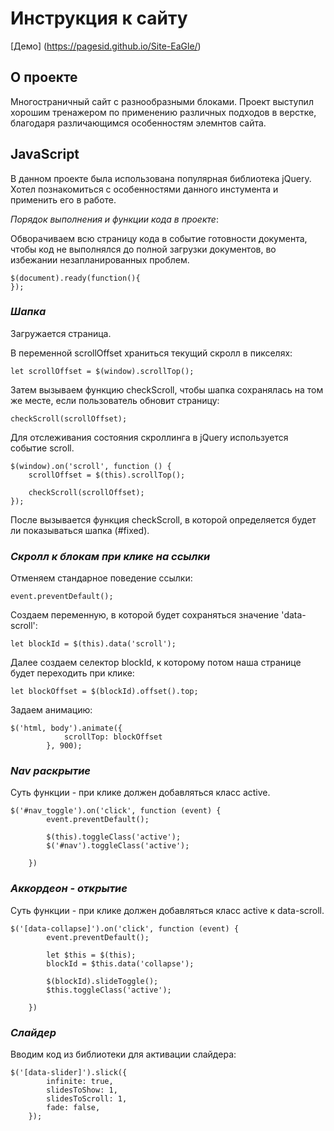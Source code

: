 # Инструкция к сайту

[Демо] (https://pagesid.github.io/Site-EaGle/)

## О проекте
Многостраничный сайт с разнообразными блоками. Проект выступил хорошим тренажером по применению различных подходов в верстке, благодаря различающимся особенностям элемнтов сайта.

## JavaScript
В данном проекте была использована популярная библиотека jQuery. Хотел познакомиться с особенностями данного инстумента и применить его в работе.

_Порядок выполнения и функции кода в проекте_:

Обворачиваем всю страницу кода в событие готовности документа, чтобы код не выполнялся до полной загрузки документов, во избежании незапланированных проблем.
```
$(document).ready(function(){
});
```


### _Шапка_

Загружается страница.

В переменной scrollOffset храниться текущий скролл в пикселях:
```
let scrollOffset = $(window).scrollTop();
```

Затем вызываем функцию checkScroll, чтобы шапка сохранялась на том же месте, если пользователь обновит страницу:
```
checkScroll(scrollOffset);
```
Для отслеживания состояния скроллинга в jQuery используется событие scroll.
```
$(window).on('scroll', function () {
	scrollOffset = $(this).scrollTop();

	checkScroll(scrollOffset);
});
```
После вызывается функция checkScroll, в которой определяется будет ли показываться шапка (#fixed).

### _Скролл к блокам при клике на ссылки_

Отменяем стандарное поведение ссылки:
```
event.preventDefault();
```

Создаем переменную, в которой будет сохраняться значение 'data-scroll':
```
let blockId = $(this).data('scroll');
```
Далее создаем селектор blockId, к которому потом наша странице будет переходить при клике:

```
let blockOffset = $(blockId).offset().top;
```
Задаем анимацию:
```
$('html, body').animate({
			scrollTop: blockOffset
		}, 900);
```
### _Nav раскрытие_

Суть функции - при клике должен добавляться класс active.
```
$('#nav_toggle').on('click', function (event) {
		event.preventDefault();

		$(this).toggleClass('active');
		$('#nav').toggleClass('active');

	})
```
### _Аккордеон - открытие_
Суть функции - при клике должен добавляться класс active к data-scroll.
```
$('[data-collapse]').on('click', function (event) {
		event.preventDefault();

		let $this = $(this);
		blockId = $this.data('collapse');

		$(blockId).slideToggle();
		$this.toggleClass('active');

	})
```
### _Слайдер_

Вводим код из библиотеки для активации слайдера:
```
$('[data-slider]').slick({
		infinite: true,
		slidesToShow: 1,
		slidesToScroll: 1,
		fade: false,
	});
```
